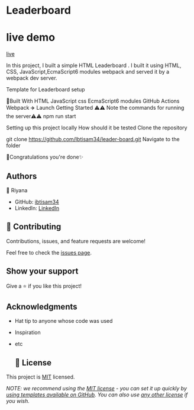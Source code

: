 # Leaderboard
  # live demo
 [live](https://ibtisam34.github.io/leader-board/)

In this project, I built a simple HTML Leaderboard . I built it using HTML, CSS, JavaScript,EcmaScript6 modules webpack and served it by a webpack dev server.


Template for Leaderboard setup

🗼Built With
HTML
JavaScript
css
EcmaScript6
modules
GitHub Actions
Webpack
✈️ Launch
Getting Started
⚠️⚠️ Note the commands for running the server⚠️⚠️
npm run start

Setting up this project locally
How should it be tested
Clone the repository

 git clone https://github.com/Ibtisam34/leader-board.git
Navigate to the folder

🎉Congratulations you're done✨


## Authors

👤 Riyana

- GitHub: [ibtisam34](https://github.com/ibtisam34)
- LinkedIn: [LinkedIn](linkedin.com/in/riyangwl2)

## 🤝 Contributing

Contributions, issues, and feature requests are welcome!

Feel free to check the [issues page](../../issues/).

## Show your support

Give a ⭐️ if you like this project!

## Acknowledgments
- Hat tip to anyone whose code was used
- Inspiration
- etc

 
  ## 📝 License

This project is [MIT](./LICENSE) licensed.

_NOTE: we recommend using the [MIT license](https://choosealicense.com/licenses/mit/) - you can set it up quickly by [using templates available on GitHub](https://docs.github.com/en/communities/setting-up-your-project-for-healthy-contributions/adding-a-license-to-a-repository). You can also use [any other license](https://choosealicense.com/licenses/) if you wish._

